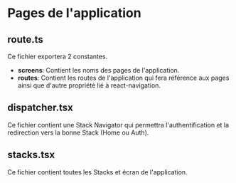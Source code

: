 # Pages de l'application

## route.ts

Ce fichier exportera 2 constantes.

<!-- prettier-ignore -->
- **screens**: Contient les noms des pages de l'application.
- **routes**: Contient les routes de l'application qui fera référence aux pages ainsi que d'autre propriété lié à react-navigation.

## dispatcher.tsx

Ce fichier contient une Stack Navigator qui permettra l'authentification et la redirection vers la bonne Stack (Home ou Auth).

## stacks.tsx

Ce fichier contient toutes les Stacks et écran de l'application.
